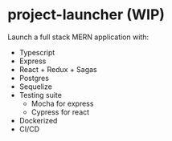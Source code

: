# project-launcher (WIP)

Launch a full stack MERN application with:

- Typescript
- Express
- React + Redux + Sagas
- Postgres
- Sequelize
- Testing suite
  - Mocha for express
  - Cypress for react
- Dockerized
- CI/CD
